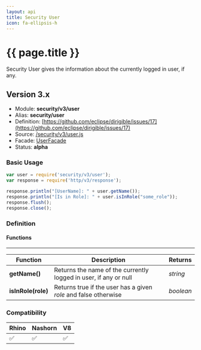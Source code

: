 ```yaml
---
layout: api
title: Security User
icon: fa-ellipsis-h
---
```


{{ page.title }}
===

Security User gives the information about the currently logged in user, if any.

Version 3.x
---


- Module: **security/v3/user**
- Alias: **security/user**
- Definition: [https://github.com/eclipse/dirigible/issues/17](https://github.com/eclipse/dirigible/issues/17)
- Source: [/security/v3/user.js](https://github.com/dirigiblelabs/api-v3-security/blob/master/security/v3/user.js)
- Facade: [UserFacade](https://github.com/eclipse/dirigible/blob/master/api/api-facade/api-security/src/main/java/org/eclipse/dirigible/api/v3/security/UserFacade.java)
- Status: **alpha**


### Basic Usage

```javascript
var user = require('security/v3/user');
var response = require('http/v3/response');

response.println("[UserName]: " + user.getName());
response.println("[Is in Role]: " + user.isInRole("some_role"));
response.flush();
response.close();
```



### Definition

#### Functions

---

Function     | Description | Returns
------------ | ----------- | --------
**getName()**   | Returns the name of the currently logged in user, if any or null | *string*
**isInRole(role)**   | Returns true if the user has a given *role* and false otherwise | *boolean*



### Compatibility

Rhino | Nashorn | V8
----- | ------- | --------
 ✅  | ✅  | ✅
